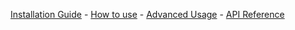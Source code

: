 [Installation Guide](https://github.com/rs/SDWebImage/wiki/Installation-Guide.md) - [How to use](https://github.com/rs/SDWebImage/blob/master/Docs/HowToUse.md) - [Advanced Usage](https://github.com/rs/SDWebImage/wiki/Advanced-Usage) - [API Reference](http://cocoadocs.org/docsets/SDWebImage/)